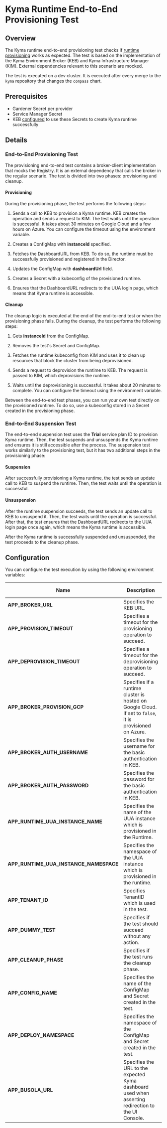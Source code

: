 # Kyma Runtime End-to-End Provisioning Test

## Overview

The Kyma runtime end-to-end provisioning test checks if [runtime provisioning](https://github.com/kyma-project/kyma-environment-broker/blob/main/docs/user/01-10-architecture.md) works as expected. The test is based on the implementation of the Kyma Environment Broker (KEB) and Kyma Infrastructure Manager (KIM). External dependencies relevant to this scenario are mocked.

The test is executed on a dev cluster. It is executed after every merge to the `kyma` repository that changes the `compass` chart.

## Prerequisites

- Gardener Secret per provider
- Service Manager Secret
- KEB [configured](../../../docs/contributor/01-10-authorization.md) to use these Secrets to create Kyma runtime successfully

## Details

### End-to-End Provisioning Test
The provisioning end-to-end test contains a broker-client implementation that mocks the Registry. It is an external dependency that calls the broker in the regular scenario. The test is divided into two phases: provisioning and cleanup.

#### Provisioning

During the provisioning phase, the test performs the following steps:

1. Sends a call to KEB to provision a Kyma runtime. KEB creates the operation and sends a request to KIM. The test waits until the operation is successful. It takes about 30 minutes on Google Cloud and a few hours on Azure. You can configure the timeout using the environment variable.

2. Creates a ConfigMap with **instanceId** specified.

3. Fetches the DashboardURL from KEB. To do so, the runtime must be successfully provisioned and registered in the Director.

4. Updates the ConfigMap with **dashboardUrl** field.

5. Creates a Secret with a kubeconfig of the provisioned runtime.

6. Ensures that the DashboardURL redirects to the UUA login page, which means that Kyma runtime is accessible.

#### Cleanup

The cleanup logic is executed at the end of the end-to-end test or when the provisioning phase fails. During the cleanup, the test performs the following steps:

1. Gets **instanceId** from the ConfigMap.

2. Removes the test's Secret and ConfigMap.

3. Fetches the runtime kubeconfig from KIM and uses it to clean up resources that block the cluster from being deprovisioned.

4. Sends a request to deprovision the runtime to KEB. The request is passed to KIM, which deprovisions the runtime.

5. Waits until the deprovisioning is successful. It takes about 20 minutes to complete. You can configure the timeout using the environment variable.

Between the end-to-end test phases, you can run your own test directly on the provisioned runtime. To do so, use a kubeconfig stored in a Secret created in the provisioning phase.

### End-to-End Suspension Test

The end-to-end suspension test uses the **Trial** service plan ID to provision Kyma runtime. Then, the test suspends and unsuspends the Kyma runtime and ensures it is still accessible after the process. The suspension test works similarly to the provisioning test, but it has two additional steps in the provisioning phase:

#### Suspension

After successfully provisioning a Kyma runtime, the test sends an update call to KEB to suspend the runtime. Then, the test waits until the operation is successful.


#### Unsuspension

   After the runtime suspension succeeds, the test sends an update call to KEB to unsuspend it. Then, the test waits until the operation is successful. After that, the test ensures that the DashboardURL redirects to the UUA login page once again, which means the Kyma runtime is accessible.

After the Kyma runtime is successfully suspended and unsuspended, the test proceeds to the cleanup phase.

## Configuration

You can configure the test execution by using the following environment variables:

| Name | Description | Default value |
|-----|---------|:--------:|
| **APP_BROKER_URL** | Specifies the KEB URL. | None |
| **APP_PROVISION_TIMEOUT** | Specifies a timeout for the provisioning operation to succeed. | `3h` |
| **APP_DEPROVISION_TIMEOUT** | Specifies a timeout for the deprovisioning operation to succeed. | `1h` |
| **APP_BROKER_PROVISION_GCP** | Specifies if a runtime cluster is hosted on Google Cloud. If set to `false`, it is provisioned on Azure. | `true` |
| **APP_BROKER_AUTH_USERNAME** | Specifies the username for the basic authentication in KEB. | `broker` |
| **APP_BROKER_AUTH_PASSWORD** | Specifies the password for the basic authentication in KEB. | None |
| **APP_RUNTIME_UUA_INSTANCE_NAME** | Specifies the name of the UUA instance which is provisioned in the Runtime. | `uua-issuer` |
| **APP_RUNTIME_UUA_INSTANCE_NAMESPACE** | Specifies the namespace of the UUA instance which is provisioned in the runtime. | `kyma-system` |
| **APP_TENANT_ID** | Specifies TenantID which is used in the test. | None |
| **APP_DUMMY_TEST** | Specifies if the test should succeed without any action. | `false` |
| **APP_CLEANUP_PHASE** | Specifies if the test runs the cleanup phase. | `false` |
| **APP_CONFIG_NAME** | Specifies the name of the ConfigMap and Secret created in the test. | `e2e-runtime-config` |
| **APP_DEPLOY_NAMESPACE** | Specifies the namespace of the ConfigMap and Secret created in the test. | `kcp-system` |
| **APP_BUSOLA_URL** | Specifies the URL to the expected Kyma dashboard used when asserting redirection to the UI Console.  | `kcp-system` |
